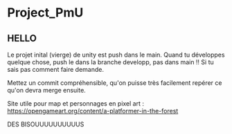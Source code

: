 # Project_PmU

## HELLO

Le projet inital (vierge) de unity est push dans le main.
Quand tu développes quelque chose, push le dans la branche developp, pas dans main !!
Si tu sais pas comment faire demande.

Mettez un commit compréhensible, qu'on puisse très facilement repérer ce qu'on devra merge ensuite.

Site utile pour map et personnages en pixel art : 
https://opengameart.org/content/a-platformer-in-the-forest

DES  BISOUUUUUUUUUUS
